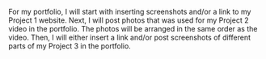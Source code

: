 For my portfolio, I will start with inserting screenshots and/or a link to my Project 1 website. Next, I will post photos that was used for my Project 2 video in the portfolio. The photos will be arranged in the same order as the video. Then, I will either insert a link and/or post screenshots of different parts of my Project 3 in the portfolio.
